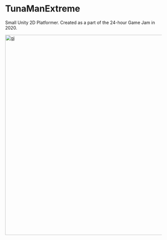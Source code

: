 # TunaManExtreme

Small Unity 2D Platformer. Created as a part of the 24-hour Game Jam in 2020.

<img width="718" height="642" alt="gj" src="https://github.com/user-attachments/assets/6b588811-a91d-4796-bec4-fc034feaf890" />
